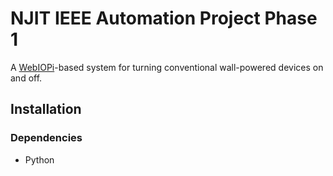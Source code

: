 # NJIT IEEE Automation Project Phase 1
A [WebIOPi](http://webiopi.trouch.com)-based system for turning conventional wall-powered devices on and off.

## Installation

### Dependencies
- Python

